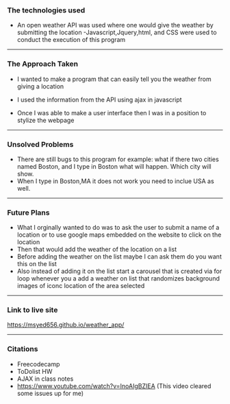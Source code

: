 
### The technologies used


- An open weather API was used where one would give the weather by submitting the location
-Javascript,Jquery,html, and CSS were used to conduct the execution of this program

---

### The Approach Taken

- I wanted to make a program that can easily tell you the weather from giving a location

- I used the information from the API using ajax in javascript

- Once I was able to make a user interface then I was in a position to stylize the webpage

---

### Unsolved Problems

- There are still bugs to this program for example: what if there two cities named Boston, and I type in Boston what will happen. Which city will show. 
- When I type in Boston,MA it does not work you need to inclue USA as well.

---

### Future Plans
- What I orginally wanted to do was to ask the user to submit a name of a location or to use google maps embedded on the website to click on the location
- Then that would add the weather of the location on a list
- Before adding the weather on the list maybe I can ask them do you want this on the list
- Also instead of adding it on the list start a carousel that is created  via for loop whenever you a add a weather on list
that randomizes background images of iconc location of the area selected

---

### Link to live site

https://msyed656.github.io/weather_app/

---

### Citations

- Freecodecamp
- ToDolist HW
- AJAX in class notes
- https://www.youtube.com/watch?v=InoAIgBZIEA (This video cleared some issues up for me)
